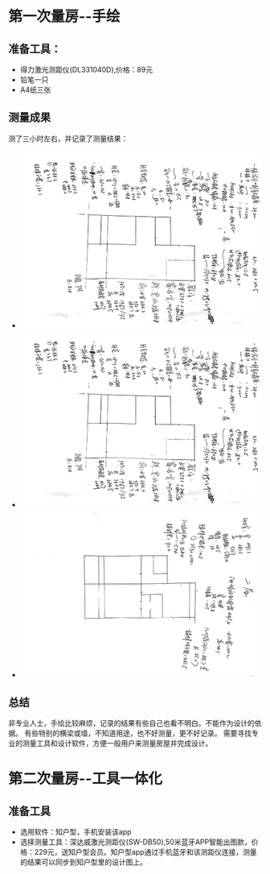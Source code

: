 # 第一次量房--手绘
## 准备工具：
- 得力激光测距仪(DL331040D),价格：89元
- 铅笔一只
- A4纸三张

## 测量成果
测了三小时左右，并记录了测量结果：
- ![一楼](/assets/100-量房/1f.jpg)
- ![二楼](/assets/100-量房/1f.jpg)
- ![地下室楼](/assets/100-量房/-1f.jpg)


## 总结
非专业人士，手绘比较麻烦，记录的结果有些自己也看不明白。不能作为设计的依据。
有些特别的横梁或墙，不知道用途，也不好测量，更不好记录。
需要寻找专业的测量工具和设计软件，方便一般用户来测量房屋并完成设计。

# 第二次量房--工具一体化
## 准备工具
- 选用软件：知户型，手机安装该app
- 选择测量工具：深达威激光测距仪(SW-DB50),50米蓝牙APP智能出图款，价格：229元，送知户型会员。知户型app通过手机蓝牙和该测距仪连接，测量的结果可以同步到知户型里的设计图上。
